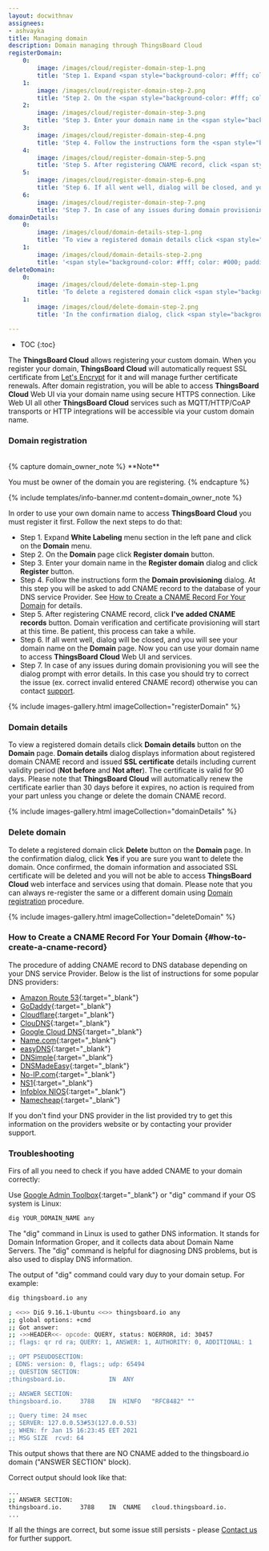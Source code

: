 ```yaml
---
layout: docwithnav
assignees:
- ashvayka
title: Managing domain
description: Domain managing through ThingsBoard Cloud
registerDomain:
    0:
        image: /images/cloud/register-domain-step-1.png
        title: 'Step 1. Expand <span style="background-color: #fff; color: #000; padding: 0 10px;"><b>White Labeling</b></span> menu section in the left pane and click on the <span style="background-color: #fff; color: #000; padding: 0 10px;"><b>Domain</b></span> menu.'
    1:
        image: /images/cloud/register-domain-step-2.png
        title: 'Step 2. On the <span style="background-color: #fff; color: #000; padding: 0 10px;"><b>Domain</b></span> page click <span style="background-color: #fff; color: #000; padding: 0 10px;"><b>Register domain</b></span> button.'
    2:
        image: /images/cloud/register-domain-step-3.png
        title: 'Step 3. Enter your domain name in the <span style="background-color: #fff; color: #000; padding: 0 10px;"><b>Register domain</b></span> dialog and click <span style="background-color: #fff; color: #000; padding: 0 10px;"><b>Register</b></span> button.'
    3:
        image: /images/cloud/register-domain-step-4.png
        title: 'Step 4. Follow the instructions form the <span style="background-color: #fff; color: #000; padding: 0 10px;"><b>Domain provisioning</b></span> dialog. At this step you will be asked to add CNAME record to the database of your DNS service Provider. See <a href="#how-to-create-a-cname-record" target="_blank">How to Create a CNAME Record For Your Domain</a> for details.'
    4:
        image: /images/cloud/register-domain-step-5.png
        title: 'Step 5. After registering CNAME record, click <span style="background-color: #fff; color: #000; padding: 0 10px;"><b>I&#39;ve added CNAME records</b></span> button. Domain verification and certificate provisioning will start at this time. Be patient, this process can take a while.'
    5:
        image: /images/cloud/register-domain-step-6.png
        title: 'Step 6. If all went well, dialog will be closed, and you will see your domain name on the <span style="background-color: #fff; color: #000; padding: 0 10px;"><b>Domain</b></span> page. Now you can use your domain name to access <b>ThingsBoard Cloud</b> Web UI and services.'
    6:
        image: /images/cloud/register-domain-step-7.png
        title: 'Step 7. In case of any issues during domain provisioning you will see the dialog prompt with error details. In this case you should try to correct the issue (ex. correct invalid entered CNAME record) otherwise you can contact <a href="/docs/contact-us/" target="_blank">support</a>.'
domainDetails:
    0:
        image: /images/cloud/domain-details-step-1.png
        title: 'To view a registered domain details click <span style="background-color: #fff; color: #000; padding: 0 10px;"><b>Domain details</b></span> button on the <span style="background-color: #fff; color: #000; padding: 0 10px;"><b>Domain</b></span> page.'
    1:
        image: /images/cloud/domain-details-step-2.png
        title: '<span style="background-color: #fff; color: #000; padding: 0 10px;"><b>ThingsBoard Cloud</b></span> will automatically renew the certificate earlier than 30 days before it expires, no action is required from your part unless you change or delete the domain CNAME record.'
deleteDomain:
    0:
        image: /images/cloud/delete-domain-step-1.png
        title: 'To delete a registered domain click <span style="background-color: #fff; color: #000; padding: 0 10px;"><b>Delete</b></span> button on the <span style="background-color: #fff; color: #000; padding: 0 10px;"><b>Domain</b></span> page.'
    1:
        image: /images/cloud/delete-domain-step-2.png
        title: 'In the confirmation dialog, click <span style="background-color: #fff; color: #000; padding: 0 10px;"><b>Yes</b></span> if you are sure you want to delete the domain.'

---
```

* TOC
{:toc}

The **ThingsBoard Cloud** allows registering your custom domain.
When you register your domain, **ThingsBoard Cloud** will automatically request SSL certificate from [Let's Encrypt](https://letsencrypt.org/) for it and will manage further certificate renewals.
After domain registration, you will be able to access **ThingsBoard Cloud** Web UI via your domain name using secure HTTPS connection.
Like Web UI all other **ThingsBoard Cloud** services such as MQTT/HTTP/CoAP transports or HTTP integrations will be accessible via your custom domain name.

### Domain registration

<br/>
{% capture domain_owner_note %}
**Note**

You must be owner of the domain you are registering.
{% endcapture %}

{% include templates/info-banner.md content=domain_owner_note %}

In order to use your own domain name to access **ThingsBoard Cloud** you must register it first. Follow the next steps to do that:

* Step 1. Expand **White Labeling** menu section in the left pane and click on the **Domain** menu.
* Step 2. On the **Domain** page click **Register domain** button.
* Step 3. Enter your domain name in the **Register domain** dialog and click **Register** button.
* Step 4. Follow the instructions form the **Domain provisioning** dialog. At this step you will be asked to add CNAME record to the database of your DNS service Provider. See [How to Create a CNAME Record For Your Domain](#how-to-create-a-cname-record) for details.
* Step 5. After registering CNAME record, click **I've added CNAME records** button. Domain verification and certificate provisioning will start at this time. Be patient, this process can take a while.
* Step 6. If all went well, dialog will be closed, and you will see your domain name on the **Domain** page. Now you can use your domain name to access **ThingsBoard Cloud** Web UI and services.
* Step 7. In case of any issues during domain provisioning you will see the dialog prompt with error details.
  In this case you should try to correct the issue (ex. correct invalid entered CNAME record) otherwise you can contact [support](/docs/contact-us/).

{% include images-gallery.html imageCollection="registerDomain" %}

### Domain details

To view a registered domain details click **Domain details** button on the **Domain** page.
**Domain details** dialog displays information about registered domain CNAME record and issued **SSL certificate** details including current validity period (**Not before** and **Not after**).
The certificate is valid for 90 days. Please note that **ThingsBoard Cloud** will automatically renew the certificate earlier than 30 days before it expires, no action is required from your part unless you change or delete the domain CNAME record.

{% include images-gallery.html imageCollection="domainDetails" %}

### Delete domain

To delete a registered domain click **Delete** button on the **Domain** page. In the confirmation dialog, click **Yes** if you are sure you want to delete the domain.
Once confirmed, the domain information and associated SSL certificate will be deleted and you will not be able to access **ThingsBoard Cloud** web interface and services using that domain. Please note that you can always re-register the same or a different domain using [Domain registration](#domain-registration) procedure.

{% include images-gallery.html imageCollection="deleteDomain" %}

### How to Create a CNAME Record For Your Domain {#how-to-create-a-cname-record}

The procedure of adding CNAME record to DNS database depending on your DNS service Provider. Below is the list of instructions for some popular DNS providers:

* [Amazon Route 53](https://aws.amazon.com/premiumsupport/knowledge-center/route-53-create-alias-records/){:target="_blank"}
* [GoDaddy](https://www.godaddy.com/help/add-a-cname-record-19236){:target="_blank"}
* [Cloudflare](https://community.cloudflare.com/t/how-do-i-add-a-cname-record/59){:target="_blank"}
* [ClouDNS](https://www.cloudns.net/wiki/article/13/){:target="_blank"}
* [Google Cloud DNS](https://cloud.google.com/dns/docs/records){:target="_blank"}
* [Name.com](https://www.name.com/support/articles/115004895548-Adding-a-CNAME-Record){:target="_blank"}
* [easyDNS](https://kb.easydns.com/knowledge/how-to-make-a-dns-entry/){:target="_blank"}
* [DNSimple](https://support.dnsimple.com/articles/manage-cname-record/#adding-a-cname-record){:target="_blank"}  
* [DNSMadeEasy](https://support.dnsmadeeasy.com/support/solutions/articles/47001001393-cname-record){:target="_blank"}
* [No-IP.com](https://www.noip.com/support/knowledgebase/how-to-configure-your-no-ip-hostname/){:target="_blank"}
* [NS1](https://help.ns1.com/hc/en-us/articles/360020258073-Creating-a-DNS-record){:target="_blank"}
* [Infoblox NIOS](https://docs.infoblox.com/display/BloxOneDDI/Creating+a+CNAME+Record){:target="_blank"}
* [Namecheap](https://www.namecheap.com/support/knowledgebase/article.aspx/9646/2237/how-to-create-a-cname-record-for-your-domain){:target="_blank"}

If you don't find your DNS provider in the list provided try to get this information on the providers website or by contacting your provider support.

### Troubleshooting

Firs of all you need to check if you have added CNAME to your domain correctly:

Use [Google Admin Toolbox](https://toolbox.googleapps.com/apps/dig/){:target="_blank"} or "dig" command if your OS system is Linux:
```bash
dig YOUR_DOMAIN_NAME any
```

The "dig" command in Linux is used to gather DNS information. It stands for Domain Information Groper, and it collects data about Domain Name Servers. The "dig" command is helpful for diagnosing DNS problems, but is also used to display DNS information.

The output of "dig" command could vary duy to your domain setup.
For example:
```bash
dig thingsboard.io any

; <<>> DiG 9.16.1-Ubuntu <<>> thingsboard.io any
;; global options: +cmd
;; Got answer:
;; ->>HEADER<<- opcode: QUERY, status: NOERROR, id: 30457
;; flags: qr rd ra; QUERY: 1, ANSWER: 1, AUTHORITY: 0, ADDITIONAL: 1

;; OPT PSEUDOSECTION:
; EDNS: version: 0, flags:; udp: 65494
;; QUESTION SECTION:
;thingsboard.io.			IN	ANY

;; ANSWER SECTION:
thingsboard.io.		3788	IN	HINFO	"RFC8482" ""

;; Query time: 24 msec
;; SERVER: 127.0.0.53#53(127.0.0.53)
;; WHEN: fr Jan 15 16:23:45 EET 2021
;; MSG SIZE  rcvd: 64
```

This output shows that there are NO CNAME added to the thingsboard.io domain ("ANSWER SECTION" block).

Correct output should look like that:
```bash
...
;; ANSWER SECTION:
thingsboard.io.		3788	IN	CNAME	cloud.thingsboard.io.
...
```

If all the things are correct, but some issue still persists - please [Contact us](https://thingsboard.io/docs/contact-us/) for further support.